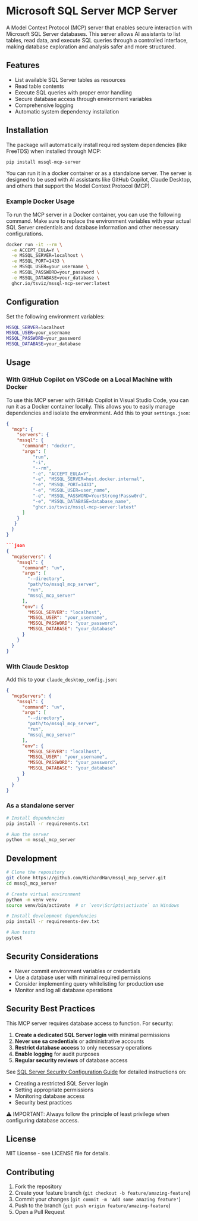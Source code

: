 # Microsoft SQL Server MCP Server

A Model Context Protocol (MCP) server that enables secure interaction with Microsoft SQL Server databases. This server allows AI assistants to list tables, read data, and execute SQL queries through a controlled interface, making database exploration and analysis safer and more structured.

## Features

- List available SQL Server tables as resources
- Read table contents
- Execute SQL queries with proper error handling
- Secure database access through environment variables
- Comprehensive logging
- Automatic system dependency installation

## Installation

The package will automatically install required system dependencies (like FreeTDS) when installed through MCP:

```bash
pip install mssql-mcp-server
```

You can run it in a docker container or as a standalone server. The server is designed to be used with AI assistants like GitHub Copilot, Claude Desktop, and others that support the Model Context Protocol (MCP).

### Example Docker Usage
To run the MCP server in a Docker container, you can use the following command. Make sure to replace the environment variables with your actual SQL Server credentials and database information and other necessary configurations.

```bash
docker run -it --rm \
  -e ACCEPT_EULA=Y \
  -e MSSQL_SERVER=localhost \
  -e MSSQL_PORT=1433 \
  -e MSSQL_USER=your_username \
  -e MSSQL_PASSWORD=your_password \
  -e MSSQL_DATABASE=your_database \
  ghcr.io/tsviz/mssql-mcp-server:latest
```

## Configuration

Set the following environment variables:

```bash
MSSQL_SERVER=localhost
MSSQL_USER=your_username
MSSQL_PASSWORD=your_password
MSSQL_DATABASE=your_database
```

## Usage

### With GitHub Copilot on VSCode on a Local Machine with Docker
To use this MCP server with GitHub Copilot in Visual Studio Code, you can run it as a Docker container locally. This allows you to easily manage dependencies and isolate the environment.
Add this to your `settings.json`:

```json
{
  "mcp": {
    "servers": {
    "mssql": {
      "command": "docker",
      "args": [
          "run",
          "-i",
          "--rm",
          "-e", "ACCEPT_EULA=Y",
          "-e", "MSSQL_SERVER=host.docker.internal",
          "-e", "MSSQL_PORT=1433",
          "-e", "MSSQL_USER=user_name",
          "-e", "MSSQL_PASSWORD=YourStrong!Passw0rd",
          "-e", "MSSQL_DATABASE=database_name",
          "ghcr.io/tsviz/mssql-mcp-server:latest"
      ]
    }
   }
  }
}

```json
{
  "mcpServers": {
    "mssql": {
      "command": "uv",
      "args": [
        "--directory", 
        "path/to/mssql_mcp_server",
        "run",
        "mssql_mcp_server"
      ],
      "env": {
        "MSSQL_SERVER": "localhost",
        "MSSQL_USER": "your_username",
        "MSSQL_PASSWORD": "your_password",
        "MSSQL_DATABASE": "your_database"
      }
    }
  }
}
```

### With Claude Desktop

Add this to your `claude_desktop_config.json`:

```json
{
  "mcpServers": {
    "mssql": {
      "command": "uv",
      "args": [
        "--directory", 
        "path/to/mssql_mcp_server",
        "run",
        "mssql_mcp_server"
      ],
      "env": {
        "MSSQL_SERVER": "localhost",
        "MSSQL_USER": "your_username",
        "MSSQL_PASSWORD": "your_password",
        "MSSQL_DATABASE": "your_database"
      }
    }
  }
}
```

### As a standalone server

```bash
# Install dependencies
pip install -r requirements.txt

# Run the server
python -m mssql_mcp_server
```

## Development

```bash
# Clone the repository
git clone https://github.com/RichardHan/mssql_mcp_server.git
cd mssql_mcp_server

# Create virtual environment
python -m venv venv
source venv/bin/activate  # or `venv\Scripts\activate` on Windows

# Install development dependencies
pip install -r requirements-dev.txt

# Run tests
pytest
```

## Security Considerations

- Never commit environment variables or credentials
- Use a database user with minimal required permissions
- Consider implementing query whitelisting for production use
- Monitor and log all database operations

## Security Best Practices

This MCP server requires database access to function. For security:

1. **Create a dedicated SQL Server login** with minimal permissions
2. **Never use sa credentials** or administrative accounts
3. **Restrict database access** to only necessary operations
4. **Enable logging** for audit purposes
5. **Regular security reviews** of database access

See [SQL Server Security Configuration Guide](SECURITY.md) for detailed instructions on:
- Creating a restricted SQL Server login
- Setting appropriate permissions
- Monitoring database access
- Security best practices

⚠️ IMPORTANT: Always follow the principle of least privilege when configuring database access.

## License

MIT License - see LICENSE file for details.

## Contributing

1. Fork the repository
2. Create your feature branch (`git checkout -b feature/amazing-feature`)
3. Commit your changes (`git commit -m 'Add some amazing feature'`)
4. Push to the branch (`git push origin feature/amazing-feature`)
5. Open a Pull Request
